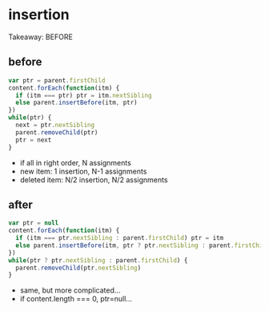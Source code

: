 # insertion

Takeaway: BEFORE

## before

```javascript
var ptr = parent.firstChild
content.forEach(function(itm) {
  if (itm === ptr) ptr = itm.nextSibling
  else parent.insertBefore(itm, ptr)
})
while(ptr) {
  next = ptr.nextSibling
  parent.removeChild(ptr)
  ptr = next
}
```

* if all in right order, N assignments
* new item: 1 insertion, N-1 assignments
* deleted item: N/2 insertion, N/2 assignments

## after

```javascript
var ptr = null
content.forEach(function(itm) {
  if (itm === ptr.nextSibling : parent.firstChild) ptr = itm
  else parent.insertBefore(itm, ptr ? ptr.nextSibling : parent.firstChild)
})
while(ptr ? ptr.nextSibling : parent.firstChild) {
  parent.removeChild(ptr.nextSibling)
}
```

* same, but more complicated...
* if content.length === 0, ptr=null...

